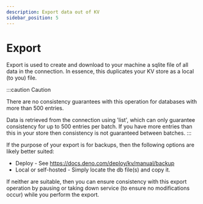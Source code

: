 ```yaml
---
description: Export data out of KV
sidebar_position: 5
---
```


# Export

Export is used to create and download to your machine a sqlite file of all data
in the connection. In essence, this duplicates your KV store as a local (to you)
file.

:::caution Caution

There are no consistency guarantees with this operation for databases with more
than 500 entries.

Data is retrieved from the connection using 'list', which can only guarantee
consistency for up to 500 entries per batch. If you have more entries than this
in your store then consistency is not guaranteed between batches. :::

If the purpose of your export is for backups, then the following options are
likely better suited:

- Deploy - See https://docs.deno.com/deploy/kv/manual/backup
- Local or self-hosted - Simply locate the db file(s) and copy it.

If neither are suitable, then you can ensure consistency with this export
operation by pausing or taking down service (to ensure no modifications occur)
while you perform the export.
